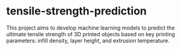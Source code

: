 # tensile-strength-prediction
This project aims to develop machine learning models to predict the ultimate tensile strength of 3D printed objects based on key printing parameters: infill density, layer height, and extrusion temperature.
